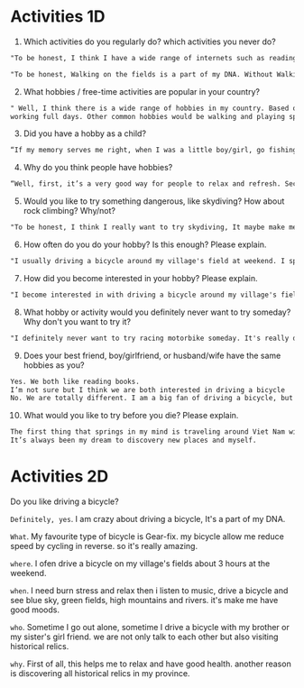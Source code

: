 # Activities 1D

1. Which activities do you regularly do? which activities you never do?
```markdown
"To be honest, I think I have a wide range of internets such as reading books and driving a bicycle is one of my favourite ways to escape from the daily grind. However, there are some activities that I don’t like such as Playing video games and Surfing the Internet".

"To be honest, Walking on the fields is a part of my DNA. Without Walking on the field, I don’t believe I could do anything else to burn stress".
```

2. What hobbies / free-time activities are popular in your country?
```markdown
" Well, I think there is a wide range of hobbies in my country. Based on what I know, the most popular is Listening to music. The reason for this could be that everybody enjoys music after 
working full days. Other common hobbies would be walking and playing sports. Additionally, there are many others, such as going fishing and flying kites".
```

3. Did you have a hobby as a child?
```markdown
“If my memory serves me right, when I was a little boy/girl, go fishing was my all-time favourite hobby.”
```

4. Why do you think people have hobbies?
```markdown
“Well, first, it’s a very good way for people to relax and refresh. Second, free time activities help them to let off steam and make them more energetic. Another reason is that hobbies provide them chance to improve their relationships”.
```

5. Would you like to try something dangerous, like skydiving? How about rock climbing? Why/not?
```markdown
"To be honest, I think I really want to try skydiving, It maybe make me become stronger man and brave. Rock climbing might be suitable for me because I like discovery my new mountain"
```

6. How often do you do your hobby? Is this enough? Please explain.
```markdown
"I usually driving a bicycle around my village's field at weekend. I spend 3 hours for this hobby, I feel this is not enough with me to burn stress. I can see all fields, rivers, mountains and blue sky. It's amazing and awesome".
```

7. How did you become interested in your hobby? Please explain.
```markdown
"I become interested in with driving a bicycle around my village's fields when I reading books about my province's historical stories and I want to see historical sites by my bicycle".
```

8. What hobby or activity would you definitely never want to try someday? Why don't you want to try it?
```markdown
"I definitely never want to try racing motorbike someday. It's really dangerous and risk for everybody, you can die everytime if you collision with something on street. So I don't want to try it."
```

9. Does your best friend, boy/girlfriend, or husband/wife have the same hobbies as you?
```markdown
Yes. We both like reading books.
I’m not sure but I think we are both interested in driving a bicycle
No. We are totally different. I am a big fan of driving a bicycle, but my sister loves sleeping and surfing the internet.
```

10. What would you like to try before you die? Please explain.
```markdown
The first thing that springs in my mind is traveling around Viet Nam with my love.
It’s always been my dream to discovery new places and myself.
```

# Activities 2D

Do you like driving a bicycle?

`Definitely, yes`. I am crazy about driving a bicycle, It's a part of my DNA.

`What`. My favourite type of bicycle is Gear-fix. my bicycle allow me reduce speed by cycling in reverse. so it's really amazing.

`where`. I ofen drive a bicycle on my village's fields about 3 hours at the weekend.

`when`. I need burn stress and relax then i listen to music, drive a bicycle and see blue sky, green fields, high mountains and rivers. it's make me have good moods.

`who`. Sometime I go out alone, sometime I drive a bicycle with my brother or my sister's girl friend. we are not only talk to each other but also visiting historical relics.

`why`. First of all, this helps me to relax and have good health. another reason is discovering all historical relics in my province.
